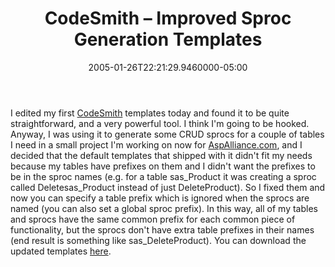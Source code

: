 ﻿---
title: CodeSmith – Improved Sproc Generation Templates
date: "2005-01-26T22:21:29.9460000-05:00"
description: I edited my first CodeSmith templates today and found it to be
featuredImage: /img/default-post-image.jpg
---

I edited my first [CodeSmith](http://www.ericjsmith.net/codesmith) templates today and found it to be quite straightforward, and a very powerful tool. I think I'm going to be hooked. Anyway, I was using it to generate some CRUD sprocs for a couple of tables I need in a small project I'm working on now for [AspAlliance.com](http://aspalliance.com/), and I decided that the default templates that shipped with it didn't fit my needs because my tables have prefixes on them and I didn't want the prefixes to be in the sproc names (e.g. for a table sas_Product it was creating a sproc called Deletesas_Product instead of just DeleteProduct). So I fixed them and now you can specify a table prefix which is ignored when the sprocs are named (you can also set a global sproc prefix). In this way, all of my tables and sprocs have the same common prefix for each common piece of functionality, but the sprocs don't have extra table prefixes in their names (end result is something like sas_DeleteProduct). You can download the updated templates [here](http://authors.aspalliance.com/stevesmith/download/SprocTemplates.zip).

